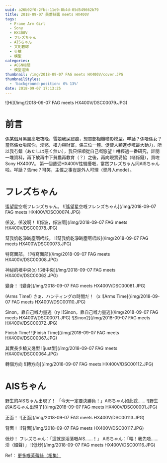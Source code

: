 ```yaml
---
uuid: a26b02f0-2fbc-11e9-8b4d-05d549662b79
title: 2018-09-07 芙蕾絲醬 meets HX400V
tags:
  - Frame Arm Girl
  - Sony
  - HX400V
  - フレズちゃん
  - AISちゃん
  - 文明觀球
  - 步槍
  - 模型
categories:
  - ACGN相關
  - 模型淫攝
thumbnail: /img/2018-09-07 FAG meets HX400V/cover.JPG
thumbnailStyles:
  - 'background-position: 0% 13%'
date: 2018-09-07 17:13:25
---
```

![Hi](/img/2018-09-07 FAG meets HX400V/DSC00079.JPG)
# 前言
係某個月黑風高嘅夜晚，雪娘我屎窟痕，想買部相機嚟影模型。咩話？係唔係女？當然係女啦屌你，淫慾、權力與財富，係三位一體、促使人類進步嘅最大動力，所以我冇錯（あたしは悪く無い），我只係順從自己嘅慾望！咁經過一番研究，詳閱一堆資料，再下放再中下貧農再教育（？）之後，再向現實妥協（啫係錢），買咗Sony HX400V。
第一個遭受HX400V性騷擾嘅，當然フレズちゃん同AISちゃん啦。咩話？告me？可笑，主僕之事豈是外人可理（契丹人mode）。
# フレズちゃん
遙望星空嘅フレンズちゃん。
![遙望星空嘅フレンズちゃん](/img/2018-09-07 FAG meets HX400V/DSC00074.JPG)

係波，係波啊！
![係波，係波啊](/img/2018-09-07 FAG meets HX400V/DSC00078.JPG)

幫我奶乾淨啲塵啊唔該。
![幫我奶乾淨啲塵啊唔該](/img/2018-09-07 FAG meets HX400V/DSC00073.JPG)

特寫面部。
![特寫面部](/img/2018-09-07 FAG meets HX400V/DSC00008.JPG)

神祕的襠中央(x)
![襠中央](/img/2018-09-07 FAG meets HX400V/DSC00062.JPG)

變身！
![變身](/img/2018-09-07 FAG meets HX400V/DSC00081.JPG)

(Arms Time!) さぁ、ハンティングの時間だ！（x
![Arms Time](/img/2018-09-07 FAG meets HX400V/DSC00110.JPG)

Sinon，靠自己嘅力量逃（ry
![Sinon，靠自己嘅力量逃](/img/2018-09-07 FAG meets HX400V/DSC00071.JPG)
![Sinon2](/img/2018-09-07 FAG meets HX400V/DSC00072.JPG)

Finish Time!
![Finish Time](/img/2018-09-07 FAG meets HX400V/DSC00067.JPG)

其實長步槍又幾型
![just型](/img/2018-09-07 FAG meets HX400V/DSC00064.JPG)

轉個方向
![轉方向](/img/2018-09-07 FAG meets HX400V/DSC00112.JPG)

# AISちゃん
野生的AISちゃん出現了！
「今天一定要決勝負！」AISちゃん如此諗……
![野生的AISちゃん出現了](/img/2018-09-07 FAG meets HX400V/DSC00001.JPG)

正面！
![正面](/img/2018-09-07 FAG meets HX400V/DSC00113.JPG)

背面！
![背面](/img/2018-09-07 FAG meets HX400V/DSC00117.JPG)

低炒！
フレズちゃん：「這就是淫蕩嘅AIS……！」
AISちゃん：「喂！我先唔……淫（細聲）」
![低炒](/img/2018-09-07 FAG meets HX400V/DSC00116.JPG)

Ref：
[更多嘅芙蕾絲（相集）](https://photo.tto.moe/2018-09-06-FAG-meets-HX400V)
